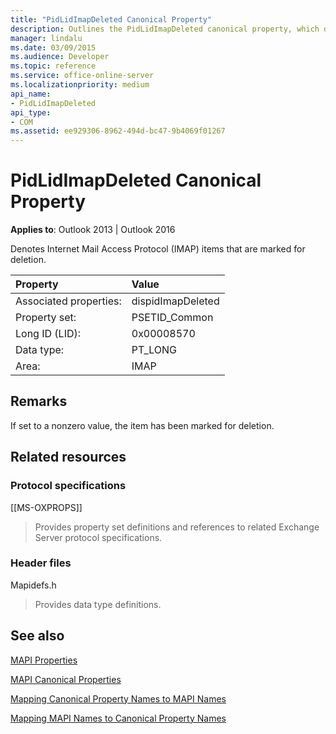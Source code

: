 ```yaml
---
title: "PidLidImapDeleted Canonical Property"
description: Outlines the PidLidImapDeleted canonical property, which denotes Internet Mail Access Protocol (IMAP) items that are marked for deletion.
manager: lindalu
ms.date: 03/09/2015
ms.audience: Developer
ms.topic: reference
ms.service: office-online-server
ms.localizationpriority: medium
api_name:
- PidLidImapDeleted
api_type:
- COM
ms.assetid: ee929306-8962-494d-bc47-9b4069f01267
---
```


# PidLidImapDeleted Canonical Property

  
  
**Applies to**: Outlook 2013 | Outlook 2016 
  
Denotes Internet Mail Access Protocol (IMAP) items that are marked for deletion.
  
|Property|Value|
|:-----|:-----|
|Associated properties:  <br/> |dispidImapDeleted  <br/> |
|Property set:  <br/> |PSETID_Common  <br/> |
|Long ID (LID):  <br/> |0x00008570  <br/> |
|Data type:  <br/> |PT_LONG  <br/> |
|Area:  <br/> |IMAP  <br/> |
   
## Remarks

If set to a nonzero value, the item has been marked for deletion.
  
## Related resources

### Protocol specifications

[[MS-OXPROPS]] 
  
> Provides property set definitions and references to related Exchange Server protocol specifications.
    
### Header files

Mapidefs.h
  
> Provides data type definitions.
    
## See also



[MAPI Properties](mapi-properties.md)
  
[MAPI Canonical Properties](mapi-canonical-properties.md)
  
[Mapping Canonical Property Names to MAPI Names](mapping-canonical-property-names-to-mapi-names.md)
  
[Mapping MAPI Names to Canonical Property Names](mapping-mapi-names-to-canonical-property-names.md)

